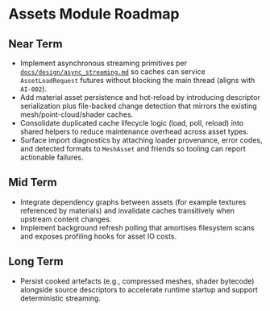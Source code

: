 # Assets Module Roadmap

## Near Term
- Implement asynchronous streaming primitives per [`docs/design/async_streaming.md`](../../design/async_streaming.md) so caches can service `AssetLoadRequest` futures without blocking the main thread (aligns with `AI-002`).
- Add material asset persistence and hot-reload by introducing descriptor serialization plus file-backed change detection that mirrors the existing mesh/point-cloud/shader caches.
- Consolidate duplicated cache lifecycle logic (load, poll, reload) into shared helpers to reduce maintenance overhead across asset types.
- Surface import diagnostics by attaching loader provenance, error codes, and detected formats to `MeshAsset` and friends so tooling can report actionable failures.

## Mid Term
- Integrate dependency graphs between assets (for example textures referenced by materials) and invalidate caches transitively when upstream content changes.
- Implement background refresh polling that amortises filesystem scans and exposes profiling hooks for asset IO costs.

## Long Term
- Persist cooked artefacts (e.g., compressed meshes, shader bytecode) alongside source descriptors to accelerate runtime startup and support deterministic streaming.
